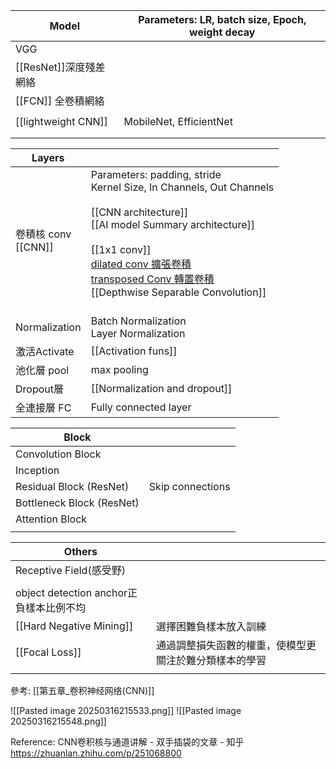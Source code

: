 
| Model               | Parameters: LR, batch size, Epoch, weight decay |
| ------------------- | ----------------------------------------------- |
| VGG                 |                                                 |
| [[ResNet]]深度殘差網絡    |                                                 |
| [[FCN]] 全卷積網絡       |                                                 |
|                     |                                                 |
| [[lightweight CNN]] | MobileNet, EfficientNet                         |
|                     |                                                 |
|                     |                                                 |

| Layers              |                                                                                                                                                                                                                                                                                                                                           |
| ------------------- | ----------------------------------------------------------------------------------------------------------------------------------------------------------------------------------------------------------------------------------------------------------------------------------------------------------------------------------------- |
| 卷積核 conv<br>[[CNN]] | Parameters: padding, stride<br>Kernel Size, In Channels, Out Channels<br><br>[[CNN architecture]]<br>[[AI model Summary architecture]]<br><br>[[1x1 conv]]<br>[dilated conv 擴張卷積](https://zhuanlan.zhihu.com/p/585500690)<br>[transposed Conv 轉置卷積](https://zhuanlan.zhihu.com/p/28186857)<br>[[Depthwise Separable Convolution]]<br><br> |
| Normalization       | Batch Normalization<br>Layer Normalization                                                                                                                                                                                                                                                                                                |
| 激活Activate          | [[Activation funs]]                                                                                                                                                                                                                                                                                                                       |
| 池化層 pool            | max pooling                                                                                                                                                                                                                                                                                                                               |
| Dropout層            | [[Normalization and dropout]]                                                                                                                                                                                                                                                                                                             |
| 全連接層 FC             | Fully connected layer                                                                                                                                                                                                                                                                                                                     |

| Block                     |                  |
| ------------------------- | ---------------- |
| Convolution Block         |                  |
| Inception                 |                  |
| Residual Block (ResNet)   | Skip connections |
| Bottleneck Block (ResNet) |                  |
| Attention Block           |                  |
|                           |                  |

| Others                          |                             |
| ------------------------------- | --------------------------- |
| Receptive Field(感受野)            |                             |
|                                 |                             |
| object detection anchor正負樣本比例不均 |                             |
| [[Hard Negative Mining]]        | 選擇困難負樣本放入訓練                 |
| [[Focal Loss]]                  | 通過調整損失函數的權重，使模型更關注於難分類樣本的學習 |
|                                 |                             |

參考: [[第五章_卷积神经网络(CNN)]]


![[Pasted image 20250316215533.png]]
![[Pasted image 20250316215548.png]]






Reference:
CNN卷积核与通道讲解 - 双手插袋的文章 - 知乎
https://zhuanlan.zhihu.com/p/251068800